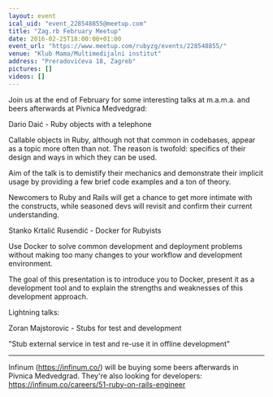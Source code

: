 ```yaml
---
layout: event
ical_uid: "event_228548855@meetup.com"
title: "Zag.rb February Meetup"
date: 2016-02-25T18:00:00+01:00
event_url: "https://www.meetup.com/rubyzg/events/228548855/"
venue: "Klub Mama/Multimedijalni institut"
address: "Preradovićeva 18, Zagreb"
pictures: []
videos: []
---
```


Join us at the end of February for some interesting talks at m.a.m.a. and beers afterwards at Pivnica Medvedgrad:
  
Dario Daić - Ruby objects with a telephone
  
Callable objects in Ruby, although not that common in codebases, appear as a topic more often than not. The reason is twofold: specifics of their design and ways in which they can be used.
  
Aim of the talk is to demistify their mechanics and demonstrate their implicit usage by providing a few brief code examples and a ton of theory.
  
Newcomers to Ruby and Rails will get a chance to get more intimate with the constructs, while seasoned devs will revisit and confirm their current understanding.
  
Stanko Krtalić Rusendić - Docker for Rubyists
  
Use Docker to solve common development and deployment problems without making too many changes to your workflow and development environment.
  
The goal of this presentation is to introduce you to Docker, present it as a development tool and to explain the strengths and weaknesses of this development approach.
  
Lightning talks:
  
Zoran Majstorovic - Stubs for test and development
  
"Stub external service in test and re-use it in offline development"
  
------------------------------------------------------  
Infinum (https://infinum.co/) will be buying some beers afterwards in Pivnica Medvedgrad. They're also looking for developers: https://infinum.co/careers/51-ruby-on-rails-engineer